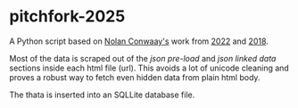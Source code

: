 # pitchfork-2025

A Python script based on [Nolan Conwaay's](https://github.com/nolanbconaway) work from [2022](https://github.com/nolanbconaway/pitchfork-2022) and [2018](https://github.com/nolanbconaway/pitchfork-data).  
  
Most of the data is scraped out of the *json pre-load* and *json linked data* sections inside each html file (url). This avoids a lot of unicode cleaning and proves a robust way to fetch even hidden data from plain html body.  

The thata is inserted into an SQLLite database file.  
